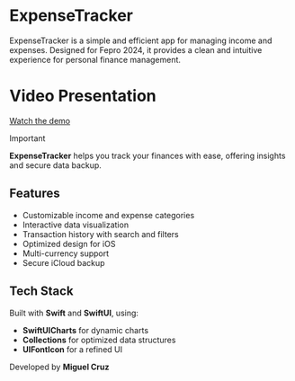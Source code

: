 # ExpenseTracker  

ExpenseTracker is a simple and efficient app for managing income and expenses. Designed for Fepro 2024, it provides a clean and intuitive experience for personal finance management.  

# Video Presentation
[Watch the demo](https://github.com/user-attachments/assets/bf6268dc-fd70-4b31-9511-79c768d8bcbf)  

>[!IMPORTANT]  
**ExpenseTracker** helps you track your finances with ease, offering insights and secure data backup.  

## Features  
- Customizable income and expense categories  
- Interactive data visualization  
- Transaction history with search and filters  
- Optimized design for iOS  
- Multi-currency support  
- Secure iCloud backup  


## Tech Stack  
Built with **Swift** and **SwiftUI**, using:  
- **SwiftUICharts** for dynamic charts  
- **Collections** for optimized data structures  
- **UIFontIcon** for a refined UI  

Developed by **Miguel Cruz**  
